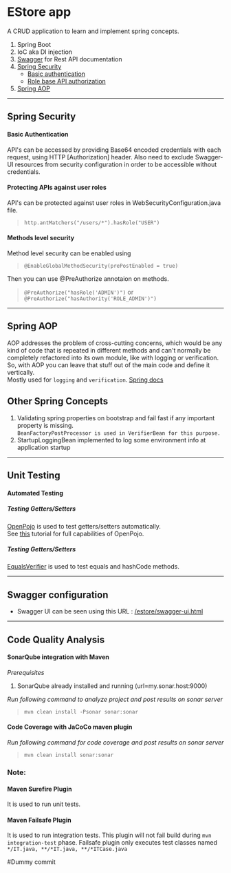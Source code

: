 EStore app
====
A CRUD application to learn and implement spring concepts.

1. Spring Boot
2. IoC aka DI injection
3. [Swagger](#swagger-configuration) for Rest API documentation
4. [Spring Security](#spring-security)  
	* [Basic authentication](#basic-authentication)  
	* [Role base API authorization](role-base-api-authorization)   
5. [Spring AOP](#spring-aop)

---

## Spring Security

#### Basic Authentication
API's can be accessed by providing Base64 encoded credentials with each request, using HTTP [Authorization] header.
Also need to exclude Swagger-UI resources from security configuration in order to be accessible without credentials.

#### Protecting APIs against user roles
API's can be protected against user roles in WebSecurityConfiguration.java file.

> `http.antMatchers("/users/*").hasRole("USER")`

#### Methods level security
Method level security can be enabled using
> `@EnableGlobalMethodSecurity(prePostEnabled = true)`  

Then you can use @PreAuthorize annotaion on methods.  
> `@PreAuthorize("hasRole('ADMIN')")` or `@PreAuthorize("hasAuthority('ROLE_ADMIN')")`

---

## Spring AOP
AOP addresses the problem of cross-cutting concerns, which would be any kind of code that is repeated in different methods and 
can't normally be completely refactored into its own module, like with logging or verification. So, with AOP you can leave that 
stuff out of the main code and define it vertically.  
Mostly used for `logging` and `verification`.
[Spring docs](https://docs.spring.io/spring/docs/4.3.x/spring-framework-reference/html/aop.html)

## Other Spring Concepts
1. Validating spring properties on bootstrap and fail fast if any important property is missing.    
`BeanFactoryPostProcessor is used in VerifierBean for this purpose.`
2. StartupLoggingBean implemented to log some environment info at application startup

---

## Unit Testing

#### Automated Testing

##### Testing Getters/Setters

[OpenPojo](https://github.com/OpenPojo/openpojo) is used to test getters/setters automatically.  
See [this](https://github.com/OpenPojo/openpojo/wiki) tutorial for full capabilities of OpenPojo.

##### Testing Getters/Setters
[EqualsVerifier](http://jqno.nl/equalsverifier/) is used to test equals and hashCode methods.

---

## Swagger configuration

- Swagger UI can be seen using this URL : [/estore/swagger-ui.html](http://localhost:8181/estore/swagger-ui.html)

---

## Code Quality Analysis

#### SonarQube integration with Maven
*Prerequisites*
1. SonarQube already installed and running (url=my.sonar.host:9000)    

*Run following command to analyze project and post results on sonar server*
> `mvn clean install -Psonar sonar:sonar`

#### Code Coverage with JaCoCo maven plugin
*Run following command for code coverage and post results on sonar server*
> `mvn clean install sonar:sonar`

### Note:
#### Maven Surefire Plugin
It is used to run unit tests.

#### Maven Failsafe Plugin
It is used to run integration tests.
This plugin will not fail build during `mvn integration-test` phase.
Failsafe plugin only executes test classes named `*/IT.java, **/*IT.java, **/*ITCase.java`

#Dummy commit
